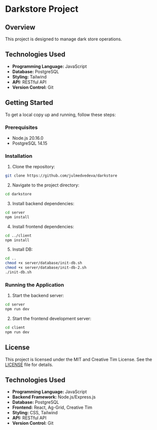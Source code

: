 # Darkstore Project

## Overview
This project is designed to manage dark store operations.

## Technologies Used
- **Programming Language:** JavaScript
- **Database:** PostgreSQL
- **Styling:** Tailwind
- **API:** RESTful API
- **Version Control:** Git

## Getting Started
To get a local copy up and running, follow these steps:

### Prerequisites
- Node.js  20.16.0
- PostgreSQL 14.15

### Installation
1. Clone the repository:
  ```sh
  git clone https://github.com/julmedvedeva/darkstore
  ```
2. Navigate to the project directory:
  ```sh
  cd darkstore
  ```
3. Install backend dependencies:
  ```sh
  cd server
  npm install
  ```
4. Install frontend dependencies:
  ```sh
  cd ../client
  npm install
  ```
5. Install DB:
  ```sh
  cd ..
  chmod +x server/database/init-db.sh
  chmod +x server/database/init-db-2.sh
  ./init-db.sh
  ```
### Running the Application
1. Start the backend server:
  ```sh
  cd server
  npm run dev
  ```
2. Start the frontend development server:
  ```sh
  cd client
  npm run dev
  ```

## License
This project is licensed under the MIT and Creative Tim License. See the [LICENSE](client/LICENSE) file for details.


## Technologies Used
- **Programming Language:** JavaScript
- **Backend Framework:** Node.js/Express.js
- **Database:** PostgreSQL
- **Frontend:** React, Ag-Grid, Creative Tim
- **Styling:** CSS, Tailwind
- **API:** RESTful API
- **Version Control:** Git
